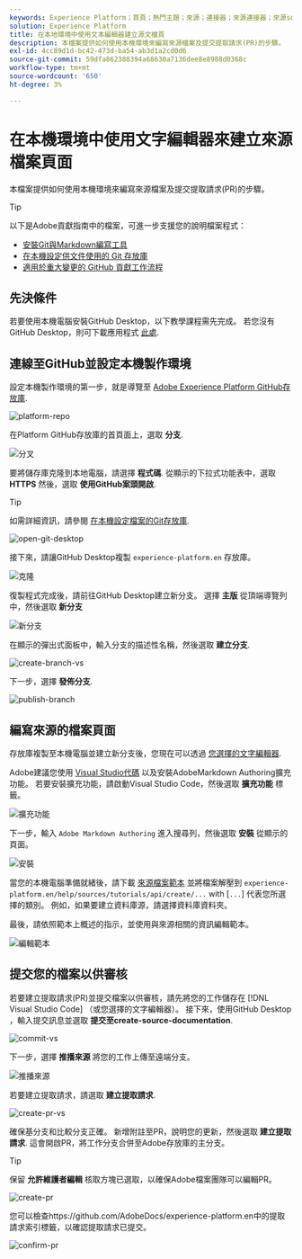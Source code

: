 ```yaml
---
keywords: Experience Platform；首頁；熱門主題；來源；連接器；來源連接器；來源sdk;sdk; SDK
solution: Experience Platform
title: 在本地環境中使用文本編輯器建立源文檔頁
description: 本檔案提供如何使用本機環境來編寫來源檔案及提交提取請求(PR)的步驟。
exl-id: 4cc89d1d-bc42-473d-ba54-ab3d1a2cd0d6
source-git-commit: 59dfa862388394a68630a7136dee8e8988d0368c
workflow-type: tm+mt
source-wordcount: '650'
ht-degree: 3%

---
```


# 在本機環境中使用文字編輯器來建立來源檔案頁面

本檔案提供如何使用本機環境來編寫來源檔案及提交提取請求(PR)的步驟。

>[!TIP]
>
>以下是Adobe貢獻指南中的檔案，可進一步支援您的說明檔案程式： <ul><li>[安裝Git與Markdown編寫工具](https://experienceleague.adobe.com/docs/contributor/contributor-guide/setup/install-tools.html?lang=en)</li><li>[在本機設定供文件使用的 Git 存放庫](https://experienceleague.adobe.com/docs/contributor/contributor-guide/setup/local-repo.html?lang=en)</li><li>[適用於重大變更的 GitHub 貢獻工作流程](https://experienceleague.adobe.com/docs/contributor/contributor-guide/setup/full-workflow.html?lang=en)</li></ul>

## 先決條件

若要使用本機電腦安裝GitHub Desktop，以下教學課程需先完成。 若您沒有GitHub Desktop，則可下載應用程式 [此處](https://desktop.github.com/).

## 連線至GitHub並設定本機製作環境

設定本機製作環境的第一步，就是導覽至 [Adobe Experience Platform GitHub存放庫](https://github.com/AdobeDocs/experience-platform.en).

![platform-repo](../assets/platform-repo.png)

在Platform GitHub存放庫的首頁面上，選取 **分支**.

![分叉](../assets/fork.png)

要將儲存庫克隆到本地電腦，請選擇 **程式碼**. 從顯示的下拉式功能表中，選取 **HTTPS** 然後，選取 **使用GitHub案頭開啟**.

>[!TIP]
>
>如需詳細資訊，請參閱 [在本機設定檔案的Git存放庫](https://experienceleague.adobe.com/docs/contributor/contributor-guide/setup/local-repo.html?lang=en#create-a-local-clone-of-the-repository).

![open-git-desktop](../assets/open-git-desktop.png)

接下來，請讓GitHub Desktop複製 `experience-platform.en` 存放庫。

![克隆](../assets/cloning.png)

復製程式完成後，請前往GitHub Desktop建立新分支。 選擇 **主版** 從頂端導覽列中，然後選取 **新分支**

![新分支](../assets/new-branch.png)

在顯示的彈出式面板中，輸入分支的描述性名稱，然後選取 **建立分支**.

![create-branch-vs](../assets/create-branch-vs.png)

下一步，選擇 **發佈分支**.

![publish-branch](../assets/publish-branch.png)

## 編寫來源的檔案頁面

存放庫複製至本機電腦並建立新分支後，您現在可以透過 [您選擇的文字編輯器](https://experienceleague.adobe.com/docs/contributor/contributor-guide/setup/install-tools.html?lang=en#understand-markdown-editors).

Adobe建議您使用 [Visual Studio代碼](https://code.visualstudio.com/) 以及安裝AdobeMarkdown Authoring擴充功能。 若要安裝擴充功能，請啟動Visual Studio Code，然後選取 **擴充功能** 標籤。

![擴充功能](../assets/extension.png)

下一步，輸入 `Adobe Markdown Authoring` 進入搜尋列，然後選取 **安裝** 從顯示的頁面。

![安裝](../assets/install.png)

當您的本機電腦準備就緒後，請下載 [來源檔案範本](../assets/api-template.zip) 並將檔案解壓到 `experience-platform.en/help/sources/tutorials/api/create/...` with [`...`] 代表您所選擇的類別。 例如，如果要建立資料庫源，請選擇資料庫資料夾。

最後，請依照範本上概述的指示，並使用與來源相關的資訊編輯範本。

![編輯範本](../assets/edit-template.png)

## 提交您的檔案以供審核

若要建立提取請求(PR)並提交檔案以供審核，請先將您的工作儲存在 [!DNL Visual Studio Code] （或您選擇的文字編輯器）。 接下來，使用GitHub Desktop ，輸入提交訊息並選取 **提交至create-source-documentation**.

![commit-vs](../assets/commit-vs.png)

下一步，選擇 **推播來源** 將您的工作上傳至遠端分支。

![推播來源](../assets/push-origin.png)

若要建立提取請求，請選取 **建立提取請求**.

![create-pr-vs](../assets/create-pr-vs.png)

確保基分支和比較分支正確。 新增附註至PR，說明您的更新，然後選取 **建立提取請求**. 這會開啟PR，將工作分支合併至Adobe存放庫的主分支。

>[!TIP]
>
>保留 **允許維護者編輯** 核取方塊已選取，以確保Adobe檔案團隊可以編輯PR。

![create-pr](../assets/create-pr.png)

您可以檢查https://github.com/AdobeDocs/experience-platform.en中的提取請求索引標籤，以確認提取請求已提交。

![confirm-pr](../assets/confirm-pr.png)
